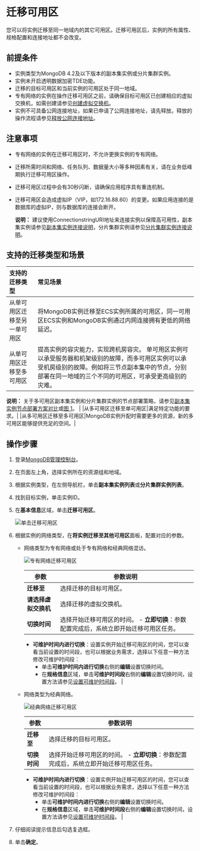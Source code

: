 # 迁移可用区

您可以将实例迁移至同一地域内的其它可用区。迁移可用区后，实例的所有属性、规格配置和连接地址都不会改变。

## 前提条件

-   实例类型为MongoDB 4.2及以下版本的副本集实例或分片集群实例。
-   实例未开启透明数据加密TDE功能。
-   迁移的目标可用区和当前实例的可用区处于同一地域。
-   专有网络的实例在操作迁移可用区之前，请确保目标可用区已创建相应的虚拟交换机，如需创建请参见[创建虚拟交换机](https://help.aliyun.com/document_detail/65387.html#h2-url-1)。
-   实例不可具备公网连接地址，如果已申请了公网连接地址，请先释放。释放的操作流程请参见[释放公网连接地址](/cn.zh-CN/用户指南/管理网络连接/公网连接地址/释放公网连接地址.md)。

## 注意事项

-   专有网络的实例在迁移可用区时，不允许更换实例的专有网络。
-   迁移所需时间和网络、任务队列、数据量大小等多种因素有关，请在业务低峰期执行迁移可用区操作。
-   迁移可用区过程中会有30秒闪断，请确保应用程序具有重连机制。
-   迁移可用区会造成虚拟IP（VIP，如172.16.88.60）的变更。如果应用连接的是数据库的虚拟IP，则与数据库的连接会断开。

    **说明：** 建议使用ConnectionstringURI地址来连接实例以保障高可用性，副本集实例请参见[副本集实例连接说明]()，分片集群实例请参见[分片集群实例连接说明]()。


## 支持的迁移类型和场景

|支持的迁移类型|常见场景|
|:------|:---|
|从单可用区迁移至另一单可用区|将MongoDB实例迁移至ECS实例所属的可用区，同一可用区ECS实例和MongoDB实例通过内网连接拥有更低的网络延迟。|
|从单可用区迁移至多可用区|提高实例的容灾能力，实现跨机房容灾。 单可用区实例可以承受服务器和机架级别的故障，而多可用区实例可以承受机房级别的故障。例如将三节点副本集中的节点，分别部署在同一地域的三个不同的可用区，可承受更高级别的灾难。

**说明：** 关于多可用区副本集实例和分片集群实例的节点部署策略，请参见[副本集实例节点部署方案对比](/cn.zh-CN/用户指南/同城容灾解决方案/创建多可用区副本集实例.md)或[图 1](/cn.zh-CN/用户指南/同城容灾解决方案/创建多可用区分片集群实例.md)。 |
|从多可用区迁移至单可用区|满足特定功能的要求。|
|从多可用区迁移至多可用区|MongoDB实例升配时需要更多的资源，新的多可用区能够提供充足的空间。|

## 操作步骤

1.  登录[MongoDB管理控制台](https://mongodb.console.aliyun.com/)。

2.  在页面左上角，选择实例所在的资源组和地域。

3.  根据实例类型，在左侧导航栏，单击**副本集实例列表**或**分片集群实例列表**。

4.  找到目标实例，单击实例ID。

5.  在**基本信息**区域，单击**迁移可用区**。

    ![单击迁移可用区](https://static-aliyun-doc.oss-accelerate.aliyuncs.com/assets/img/zh-CN/4446819951/p44911.png)

6.  根据实例的网络类型，在**将实例迁移至其他可用区**面板，配置对应的参数。

    -   网络类型为专有网络或处于专有网络和经典网络混访。

        ![专有网络迁移可用区](https://static-aliyun-doc.oss-accelerate.aliyuncs.com/assets/img/zh-CN/1407423261/p94218.png)

        |参数|参数说明|
        |--|----|
        |**迁移至**|选择迁移的目标可用区。|
        |**请选择虚拟交换机**|选择迁移的虚拟交换机。|
        |**切换时间**|选择开始迁移可用区的时间。        -   **立即切换**：参数配置完成后，系统立即开始迁移可用区任务。
        -   **可维护时间内进行切换**：设置实例开始迁移可用区的时间，您可以查看当前设置的时间段，也可以根据业务需求，选择以下任意一种方法修改可维护时间段：
            -   单击**可维护时间内进行切换**右侧的**编辑**设置切换时间。
            -   在**规格信息**区域，单击**可维护时间段**右侧的**编辑**设置切换时间，设置方法请参见[设置可维护时间段](/cn.zh-CN/用户指南/实例管理/设置可维护时间段.md)。 |

    -   网络类型为经典网络。

        ![经典网络迁移可用区](https://static-aliyun-doc.oss-accelerate.aliyuncs.com/assets/img/zh-CN/4446819951/p94219.png)

        |参数|参数说明|
        |--|----|
        |**迁移至**|选择迁移的目标可用区。|
        |**切换时间**|选择开始迁移可用区的时间。        -   **立即切换**：参数配置完成后，系统立即开始迁移可用区任务。
        -   **可维护时间内进行切换**：设置实例开始迁移可用区的时间，您可以查看当前设置的时间段，也可以根据业务需求，选择以下任意一种方法修改可维护时间段：
            -   单击**可维护时间内进行切换**右侧的**编辑**设置切换时间。
            -   在**规格信息**区域，单击**可维护时间段**右侧的**编辑**设置切换时间，设置方法请参见[设置可维护时间段](/cn.zh-CN/用户指南/实例管理/设置可维护时间段.md)。 |

7.  仔细阅读提示信息后勾选复选框。

8.  单击**确定**。


